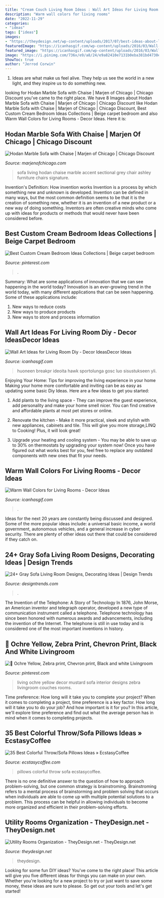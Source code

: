 ```yaml
---
title: "Cream Couch Living Room Ideas : Wall Art Ideas For Living Room Diy"
description: "Warm wall colors for living rooms"
date: "2022-11-29"
categories:
- "ideas"
tags: ["ideas"]
images:
- "https://theydesign.net/wp-content/uploads/2017/07/best-ideas-about-laundry-room-organization-on-theydesign-within-utility-rooms-organization-utility-rooms-organization.jpg"
featuredImage: "https://icanhasgif.com/wp-content/uploads/2016/03/Wall-Art-Ideas-for-Living-Room-Diy.jpg"
featured_image: "https://icanhasgif.com/wp-content/uploads/2016/03/Wall-Art-Ideas-for-Living-Room-Diy.jpg"
image: "https://i.pinimg.com/736x/e9/a8/24/e9a82410e7131b0eba381bd4730e550c.jpg"
ShowToc: true
author: "Jerrod Corwin"
---
```



1. Ideas are what make us feel alive. They help us see the world in a new light, and they inspire us to do something new.

	

		
looking for Hodan Marble Sofa with Chaise | Marjen of Chicago | Chicago Discount you've came to the right place. We have 8 Images about Hodan Marble Sofa with Chaise | Marjen of Chicago | Chicago Discount like Hodan Marble Sofa with Chaise | Marjen of Chicago | Chicago Discount, Best Custom Cream Bedroom Ideas Collections | Beige carpet bedroom and also Warm Wall Colors for Living Rooms - Decor Ideas. Here it is:
		
    
## Hodan Marble Sofa With Chaise | Marjen Of Chicago | Chicago Discount

<img loading=lazy src="https://www.marjenofchicago.com/sites/default/files/79700-18-21-11-T-C.jpg" onerror="this.onerror=null;this.src='https://tse2.mm.bing.net/th?id=OIP.dspQwRbOtvH-um-l6Zc44AHaF7&amp;pid=15.1';" alt="Hodan Marble Sofa with Chaise | Marjen of Chicago | Chicago Discount">

_Source: marjenofchicago.com_

>sofa living hodan chaise marble accent sectional grey chair ashley furniture chairs signature. 

	

Invention's Definition: How invention works
Invention is a process by which something new and unknown is developed. Invention can be defined in many ways, but the most common definition seems to be that it is the creation of something new, whether it is an invention of a new product or a new way of doing something. Inventors are often creative minds who come up with ideas for products or methods that would never have been considered before.

    
## Best Custom Cream Bedroom Ideas Collections | Beige Carpet Bedroom

<img loading=lazy src="https://i.pinimg.com/736x/1e/c8/4f/1ec84fd75627e9ec4a287ae7fa8bccbb.jpg" onerror="this.onerror=null;this.src='https://tse4.mm.bing.net/th?id=OIP.8bc7nRoLJldvujjrV7CBkAHaFj&amp;pid=15.1';" alt="Best Custom Cream Bedroom Ideas Collections | Beige carpet bedroom">

_Source: pinterest.com_

>. 

	

Summary: What are some applications of innovation that we can see happening in the world today?
Innovation is an ever-growing trend in the world today, with many different applications that can be seen happening. Some of these applications include: 
1. New ways to reduce costs 
2. New ways to produce products 
3. New ways to store and process information 

    
## Wall Art Ideas For Living Room Diy - Decor IdeasDecor Ideas

<img loading=lazy src="https://icanhasgif.com/wp-content/uploads/2016/03/Wall-Art-Ideas-for-Living-Room-Diy.jpg" onerror="this.onerror=null;this.src='https://tse1.mm.bing.net/th?id=OIP.Pw231lBeOmof9vfGhqj38wHaFj&amp;pid=15.1';" alt="Wall Art Ideas for Living Room Diy - Decor IdeasDecor Ideas">

_Source: icanhasgif.com_

>huoneen breakpr ideoita hawk sportolunga gosc luo sisustukseen yli. 

	

Enjoying Your Home: Tips for improving the living experience in your home
Making your home more comfortable and inviting can be as easy as updating some basic Diy Ideas. Here are a few ideas to get you started:
1. Add plants to the living space - They can improve the guest experience, add personality and make your home smell nicer. You can find creative and affordable plants at most pet stores or online.

2. Renovate the kitchen - Make it more practical, sleek and stylish with new appliances, cabinets and tile. This will give you more storage,LINQ to Cooking! Plus, it will look great!

3. Upgrade your heating and cooling system - You may be able to save up to 30% on thermostats by upgrading your system now! Once you have figured out what works best for you, feel free to replace any outdated components with new ones that fit your needs.

    
## Warm Wall Colors For Living Rooms - Decor Ideas

<img loading=lazy src="https://www.icanhasgif.com/wp-content/uploads/2016/01/Warm-Wall-Colors-for-Living-Rooms-1024x768.jpg" onerror="this.onerror=null;this.src='https://tse2.mm.bing.net/th?id=OIP.pkqTxH9O3WXDDIJ7GoAF7QHaFj&amp;pid=15.1';" alt="Warm Wall Colors for Living Rooms - Decor Ideas">

_Source: icanhasgif.com_

>. 

	

Ideas for the next 20 years are constantly being discussed and designed. Some of the more popular ideas include: a universal basic income, a world government, autonomous vehicles, and a general increase in cyber security. There are plenty of other ideas out there that could be considered if they catch on.

    
## 24+ Gray Sofa Living Room Designs, Decorating Ideas | Design Trends

<img loading=lazy src="https://images.designtrends.com/wp-content/uploads/2016/03/15103403/Chic-Gray-Sofa-Design.jpeg" onerror="this.onerror=null;this.src='https://tse3.mm.bing.net/th?id=OIP.molo-XNLslhR5MRgOvBLmgHaJ4&amp;pid=15.1';" alt="24+ Gray Sofa Living Room Designs, Decorating Ideas | Design Trends">

_Source: designtrends.com_

>. 

	

The Invention of the Telephone: A Story of Technology
In 1876, John Morse, an American inventor and telegraph operator, developed a new type of communication instrument called a telephone. Telephone technology has since been honored with numerous awards and advancements, including the invention of the Internet. The telephone is still in use today and is considered one of the most important inventions in history.

    
## 💛 Ochre Yellow, Zebra Print, Chevron Print, Black And White Livingroom

<img loading=lazy src="https://i.pinimg.com/736x/e9/a8/24/e9a82410e7131b0eba381bd4730e550c.jpg" onerror="this.onerror=null;this.src='https://tse3.mm.bing.net/th?id=OIP.FOmFeJxosvDmvR3bJcI2zAHaHa&amp;pid=15.1';" alt="💛 Ochre Yellow, Zebra print, Chevron print, Black and white Livingroom">

_Source: pinterest.com_

>living ochre yellow decor mustard sofa interior designs zebra livingroom couches rooms. 

	

Time preference: How long will it take you to complete your project?
When it comes to completing a project, time preference is a key factor. How long will it take you to do your job? And how important is it for you? In this article, we'll explore time preference and find out what the average person has in mind when it comes to completing projects.

    
## 35 Best Colorful Throw/Sofa Pillows Ideas » EcstasyCoffee

<img loading=lazy src="https://i0.wp.com/www.ecstasycoffee.com/wp-content/uploads/2016/10/Colorful-Throw-Pillows-33.jpg" onerror="this.onerror=null;this.src='https://tse1.mm.bing.net/th?id=OIP.hZC3L2e6f7DnzlKvRk6BHgHaLI&amp;pid=15.1';" alt="35 Best Colorful Throw/Sofa Pillows Ideas » EcstasyCoffee">

_Source: ecstasycoffee.com_

>pillows colorful throw sofa ecstasycoffee. 

	

There is no one definitive answer to the question of how to approach problem-solving, but one common strategy is brainstroming. Brainstroming refers to a mental process of brainstorming and problem solving that occurs when individuals are able to come up with multiple potential solutions to a problem. This process can be helpful in allowing individuals to become more organized and efficient in their problem-solving efforts.

    
## Utility Rooms Organization - TheyDesign.net - TheyDesign.net

<img loading=lazy src="https://theydesign.net/wp-content/uploads/2017/07/best-ideas-about-laundry-room-organization-on-theydesign-within-utility-rooms-organization-utility-rooms-organization.jpg" onerror="this.onerror=null;this.src='https://tse4.mm.bing.net/th?id=OIP.RCbgEFrAUk-xfDcM21jXUQHaLH&amp;pid=15.1';" alt="Utility Rooms Organization - TheyDesign.net - TheyDesign.net">

_Source: theydesign.net_

>theydesign. 

	

Looking for some fun DIY ideas? You've come to the right place! This article will give you five different ideas for things you can make on your own. Whether you're looking for a new project to try or just want to save some money, these ideas are sure to please. So get out your tools and let's get started!

